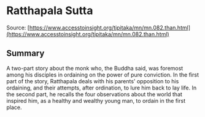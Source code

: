 # Ratthapala Sutta



Source: [https://www.accesstoinsight.org/tipitaka/mn/mn.082.than.html](https://www.accesstoinsight.org/tipitaka/mn/mn.082.than.html)



## Summary

A two-part story about the monk who, the Buddha said, was foremost among his disciples in ordaining on the power of pure conviction. In the first part of the story, Ratthapala deals with his parents' opposition to his ordaining, and their attempts, after ordination, to lure him back to lay life. In the second part, he recalls the four observations about the world that inspired him, as a healthy and wealthy young man, to ordain in the first place.